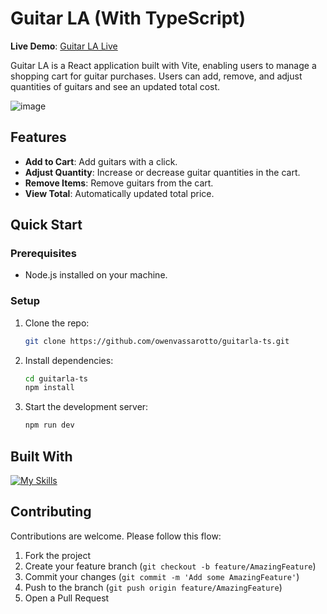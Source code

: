 # Guitar LA (With TypeScript) 

**Live Demo**: [Guitar LA Live](https://guitar-la-owenvassarotto.netlify.app/)

Guitar LA is a React application built with Vite, enabling users to manage a shopping cart for guitar purchases. Users can add, remove, and adjust quantities of guitars and see an updated total cost.

![image](https://github.com/owenvassarotto/guitar-la/assets/110845731/b38c742b-eb4a-4b8e-a363-48bab9e7fea4)

## Features

- **Add to Cart**: Add guitars with a click.
- **Adjust Quantity**: Increase or decrease guitar quantities in the cart.
- **Remove Items**: Remove guitars from the cart.
- **View Total**: Automatically updated total price.

## Quick Start

### Prerequisites

- Node.js installed on your machine.

### Setup

1. Clone the repo:
   ```bash
   git clone https://github.com/owenvassarotto/guitarla-ts.git
   ```
2. Install dependencies:
   ```bash
   cd guitarla-ts
   npm install
   ```
3. Start the development server:
   ```bash
   npm run dev
   ```

## Built With

[![My Skills](https://skillicons.dev/icons?i=react,ts,css,vite)](https://skillicons.dev)

## Contributing

Contributions are welcome. Please follow this flow:
1. Fork the project
2. Create your feature branch (`git checkout -b feature/AmazingFeature`)
3. Commit your changes (`git commit -m 'Add some AmazingFeature'`)
4. Push to the branch (`git push origin feature/AmazingFeature`)
5. Open a Pull Request
